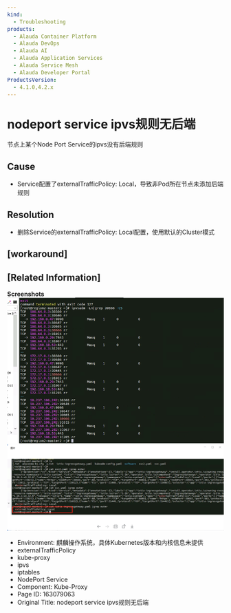 ```yaml
---
kind:
  - Troubleshooting
products:
  - Alauda Container Platform
  - Alauda DevOps
  - Alauda AI
  - Alauda Application Services
  - Alauda Service Mesh
  - Alauda Developer Portal
ProductsVersion:
  - 4.1.0,4.2.x
---
```

<!-- A type of document that involves encountering a fault, diagnosing it, performing root cause analysis, and providing solutions. -->

# nodeport service ipvs规则无后端

节点上某个Node Port Service的ipvs没有后端规则

## Cause
- Service配置了externalTrafficPolicy: Local，导致非Pod所在节点未添加后端规则

## Resolution
- 删除Service的externalTrafficPolicy: Local配置，使用默认的Cluster模式

## [workaround]

## [Related Information]
**Screenshots**
![](assets/nodeport-service-ipvsgui-ze-wu-hou-duan/image-2023-9-26_9-44-17.png)
![](assets/nodeport-service-ipvsgui-ze-wu-hou-duan/image-2023-9-26_9-45-58.png)
- Environment: 麒麟操作系统，具体Kubernetes版本和内核信息未提供
- externalTrafficPolicy
- kube-proxy
- ipvs
- iptables
- NodePort Service
- Component: Kube-Proxy
- Page ID: 163079063
- Original Title: nodeport service ipvs规则无后端
